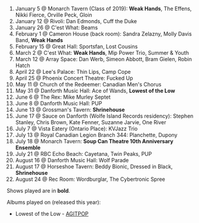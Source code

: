 1. January 5 @ Monarch Tavern (Class of 2019): **Weak Hands**, The Effens, Nikki Fierce, Orville Peck, Gloin
1. January 12 @ Rivoli: Dan Edmonds, Cuff the Duke
1. January 26 @ C'est What: Beams
1. February 1 @ Cameron House (back room): Sandra Zelazny, Molly Davis Band, **Weak Hands**
1. February 15 @ Great Hall: Sportsfan, Lost Cousins
1. March 2 @ C'est What: **Weak Hands**, Mip Power Trio, Summer & Youth
1. March 12 @ Array Space: Dan Werb, Simeon Abbott, Bram Gielen, Robin Hatch
1. April 22 @ Lee's Palace: Thin Lips, Camp Cope
1. April 25 @ Phoenix Concert Theatre: Fucked Up
1. May 11 @ Church of the Redeemer: Canadian Men's Chorus
1. May 31 @ Danforth Music Hall: Ace of Wands, **Lowest of the Low**
1. June 6 @ The Rex: Mike Murley Septet
1. June 8 @ Danforth Music Hall: PUP
1. June 13 @ Grossman's Tavern: **Shrinehouse**
1. June 17 @ Sauce on Danforth (Wolfe Island Records residency): Stephen Stanley, Chris Brown, Kate Fenner, Suzanne Jarvie, One River
1. July 7 @ Vista Eatery (Ontario Place): KVJazz Trio
1. July 13 @ Royal Canadian Legion Branch 344: Planchette, Dupony
1. July 18 @ Monarch Tavern: **Soup Can Theatre 10th Anniversary Ensemble**
1. July 21 @ RBC Echo Beach: Cayetana, Twin Peaks, PUP
1. August 16 @ Danforth Music Hall: Wolf Parade
1. August 17 @ Horseshoe Tavern: Beddy Bionic, Dressed in Black, **Shrinehouse**
1. August 24 @ Rec Room: Wordburglar, The Cybertronic Spree

Shows played are in **bold**.

Albums played on (released this year):

- Lowest of the Low - [AGITPOP](https://lowestofthelow.com/music/agit-pop-release/)
